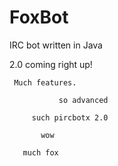 FoxBot
======

IRC bot written in Java

2.0 coming right up!

  
     Much features.

               so advanced
               
         such pircbotx 2.0
      
           wow
            
       much fox
